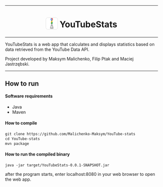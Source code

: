 ***

<h1 align="center"> 
  <sub>
    <img src="src/favicon.ico" height="40" width="40">
  </sub>
  YouTubeStats
</h1>

***

YouTubeStats is a web app that calculates and displays statistics based on data retrieved from the YouTube Data API.

Project developed by Maksym Malichenko, Filip Ptak and Maciej Jastrzębski.

***
## How to run
#### Software requirements
- Java
- Maven

#### How to compile
```
git clone https://github.com/Malichenko-Maksym/YouTube-stats
cd YouTube-stats
mvn package
```

#### How to run the compiled binary
```
java -jar target/YouTubeStats-0.0.1-SNAPSHOT.jar
```
after the program starts, enter localhost:8080 in your web browser to open the web app.
